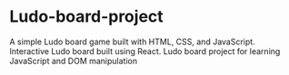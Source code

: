# Ludo-board-project
A simple Ludo board game built with HTML, CSS, and JavaScript.  Interactive Ludo board built using React.  Ludo board project for learning JavaScript and DOM manipulation




